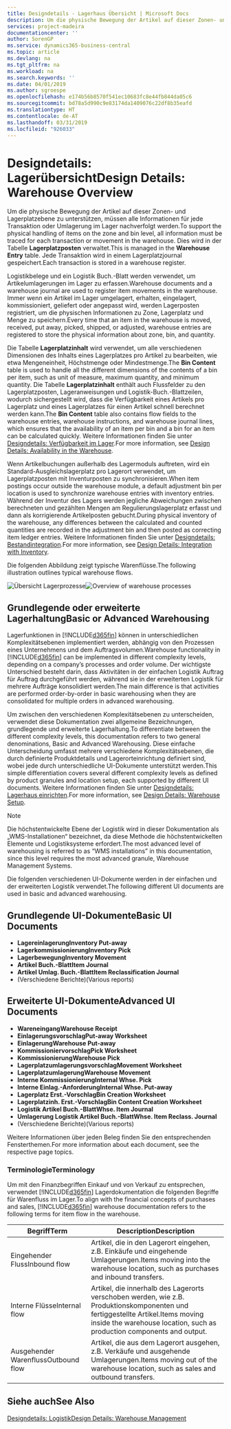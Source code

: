 ```yaml
---
title: Designdetails - Lagerhaus Übersicht | Microsoft Docs
description: Um die physische Bewegung der Artikel auf dieser Zonen- und Lagerplatzebene zu unterstützen, müssen alle Informationen für jede Transaktion oder Umlagerung im Lager nachverfolgt werden. Dies wird in der Tabelle **Lagerplatzposten** verwaltet. Jede Transaktion wird in einem Lagerplatzjournal gespeichert.
services: project-madeira
documentationcenter: ''
author: SorenGP
ms.service: dynamics365-business-central
ms.topic: article
ms.devlang: na
ms.tgt_pltfrm: na
ms.workload: na
ms.search.keywords: ''
ms.date: 04/01/2019
ms.author: sgroespe
ms.openlocfilehash: e174b56b8570f541ec10683fc8e44fb844da05c6
ms.sourcegitcommit: bd78a5d990c9e83174da1409076c22df8b35eafd
ms.translationtype: HT
ms.contentlocale: de-AT
ms.lasthandoff: 03/31/2019
ms.locfileid: "926033"
---
```

# <a name="design-details-warehouse-overview"></a><span data-ttu-id="33329-105">Designdetails: Lagerübersicht</span><span class="sxs-lookup"><span data-stu-id="33329-105">Design Details: Warehouse Overview</span></span>
<span data-ttu-id="33329-106">Um die physische Bewegung der Artikel auf dieser Zonen- und Lagerplatzebene zu unterstützen, müssen alle Informationen für jede Transaktion oder Umlagerung im Lager nachverfolgt werden.</span><span class="sxs-lookup"><span data-stu-id="33329-106">To support the physical handling of items on the zone and bin level, all information must be traced for each transaction or movement in the warehouse.</span></span> <span data-ttu-id="33329-107">Dies wird in der Tabelle **Lagerplatzposten** verwaltet.</span><span class="sxs-lookup"><span data-stu-id="33329-107">This is managed in the **Warehouse Entry** table.</span></span> <span data-ttu-id="33329-108">Jede Transaktion wird in einem Lagerplatzjournal gespeichert.</span><span class="sxs-lookup"><span data-stu-id="33329-108">Each transaction is stored in a warehouse register.</span></span>  

<span data-ttu-id="33329-109">Logistikbelege und ein Logistik Buch.-Blatt werden verwendet, um Artikelumlagerungen im Lager zu erfassen.</span><span class="sxs-lookup"><span data-stu-id="33329-109">Warehouse documents and a warehouse journal are used to register item movements in the warehouse.</span></span> <span data-ttu-id="33329-110">Immer wenn ein Artikel im Lager umgelagert, erhalten, eingelagert, kommissioniert, geliefert oder angepasst wird, werden Lagerposten registriert, um die physischen Informationen zu Zone, Lagerplatz und Menge zu speichern.</span><span class="sxs-lookup"><span data-stu-id="33329-110">Every time that an item in the warehouse is moved, received, put away, picked, shipped, or adjusted, warehouse entries are registered to store the physical information about zone, bin, and quantity.</span></span>

<span data-ttu-id="33329-111">Die Tabelle **Lagerplatzinhalt** wird verwendet, um alle verschiedenen Dimensionen des Inhalts eines Lagerplatzes pro Artikel zu bearbeiten, wie etwa Mengeneinheit, Höchstmenge oder Mindestmenge.</span><span class="sxs-lookup"><span data-stu-id="33329-111">The **Bin Content** table is used to handle all the different dimensions of the contents of a bin per item, such as unit of measure, maximum quantity, and minimum quantity.</span></span> <span data-ttu-id="33329-112">Die Tabelle **Lagerplatzinhalt** enthält auch Flussfelder zu den Lagerplatzposten, Lageranweisungen und Logistik-Buch.-Blattzeilen, wodurch sichergestellt wird, dass die Verfügbarkeit eines Artikels pro Lagerplatz und eines Lagerplatzes für einen Artikel schnell berechnet werden kann.</span><span class="sxs-lookup"><span data-stu-id="33329-112">The **Bin Content** table also contains flow fields to the warehouse entries, warehouse instructions, and warehouse journal lines, which ensures that the availability of an item per bin and a bin for an item can be calculated quickly.</span></span> <span data-ttu-id="33329-113">Weitere Informationen finden Sie unter [Designdetails: Verfügbarkeit im Lager](design-details-availability-in-the-warehouse.md).</span><span class="sxs-lookup"><span data-stu-id="33329-113">For more information, see [Design Details: Availability in the Warehouse](design-details-availability-in-the-warehouse.md).</span></span>  

<span data-ttu-id="33329-114">Wenn Artikelbuchungen außerhalb des Lagermoduls auftreten, wird ein Standard-Ausgleichslagerplatz pro Lagerort verwendet, um Lagerplatzposten mit Inventurposten zu synchronisieren.</span><span class="sxs-lookup"><span data-stu-id="33329-114">When item postings occur outside the warehouse module, a default adjustment bin per location is used to synchronize warehouse entries with inventory entries.</span></span> <span data-ttu-id="33329-115">Während der Inventur des Lagers werden jegliche Abweichungen zwischen berechneten und gezählten Mengen am Regulierungslagerplatz erfasst und dann als korrigierende Artikelposten gebucht.</span><span class="sxs-lookup"><span data-stu-id="33329-115">During physical inventory of the warehouse, any differences between the calculated and counted quantities are recorded in the adjustment bin and then posted as correcting item ledger entries.</span></span> <span data-ttu-id="33329-116">Weitere Informationen finden Sie unter [Designdetails: Bestandintegration](design-details-integration-with-inventory.md).</span><span class="sxs-lookup"><span data-stu-id="33329-116">For more information, see [Design Details: Integration with Inventory](design-details-integration-with-inventory.md).</span></span>  

<span data-ttu-id="33329-117">Die folgenden Abbildung zeigt typische Warenflüsse.</span><span class="sxs-lookup"><span data-stu-id="33329-117">The following illustration outlines typical warehouse flows.</span></span>  

<span data-ttu-id="33329-118">![Übersicht Lagerprozesse](media/design_details_warehouse_management_overview.png "Übersicht Lagerprozesse")</span><span class="sxs-lookup"><span data-stu-id="33329-118">![Overview of warehouse processes](media/design_details_warehouse_management_overview.png "Overview of warehouse processes")</span></span>  

## <a name="basic-or-advanced-warehousing"></a><span data-ttu-id="33329-119">Grundlegende oder erweiterte Lagerhaltung</span><span class="sxs-lookup"><span data-stu-id="33329-119">Basic or Advanced Warehousing</span></span>  
<span data-ttu-id="33329-120">Lagerfunktionen in [!INCLUDE[d365fin](includes/d365fin_md.md)] können in unterschiedlichen Komplexitätsebenen implementiert werden, abhängig von den Prozessen eines Unternehmens und dem Auftragsvolumen.</span><span class="sxs-lookup"><span data-stu-id="33329-120">Warehouse functionality in [!INCLUDE[d365fin](includes/d365fin_md.md)] can be implemented in different complexity levels, depending on a company’s processes and order volume.</span></span> <span data-ttu-id="33329-121">Der wichtigste Unterschied besteht darin, dass Aktivitäten in der einfachen Logistik Auftrag für Auftrag durchgeführt werden, während sie in der erweiterten Logistik für mehrere Aufträge konsolidiert werden.</span><span class="sxs-lookup"><span data-stu-id="33329-121">The main difference is that activities are performed order-by-order in basic warehousing when they are consolidated for multiple orders in advanced warehousing.</span></span>  

 <span data-ttu-id="33329-122">Um zwischen den verschiedenen Komplexitätsebenen zu unterscheiden, verwendet diese Dokumentation zwei allgemeine Bezeichnungen, grundlegende und erweiterte Lagerhaltung.</span><span class="sxs-lookup"><span data-stu-id="33329-122">To differentiate between the different complexity levels, this documentation refers to two general denominations, Basic and Advanced Warehousing.</span></span> <span data-ttu-id="33329-123">Diese einfache Unterscheidung umfasst mehrere verschiedene Komplexitätsebenen, die durch definierte Produktdetails und Lagerorteinrichtung definiert sind, wobei jede durch unterschiedliche UI-Dokumente unterstützt werden.</span><span class="sxs-lookup"><span data-stu-id="33329-123">This simple differentiation covers several different complexity levels as defined by product granules and location setup, each supported by different UI documents.</span></span> <span data-ttu-id="33329-124">Weitere Informationen finden Sie unter [Designdetails: Lagerhaus einrichten](design-details-warehouse-setup.md).</span><span class="sxs-lookup"><span data-stu-id="33329-124">For more information, see [Design Details: Warehouse Setup](design-details-warehouse-setup.md).</span></span>  

> [!NOTE]  
>  <span data-ttu-id="33329-125">Die höchstentwickelte Ebene der Logistik wird in dieser Dokumentation als „WMS-Installationen“ bezeichnet, da diese Methode die höchstentwickelten Elemente und Logistiksysteme erfordert.</span><span class="sxs-lookup"><span data-stu-id="33329-125">The most advanced level of warehousing is referred to as “WMS installations” in this documentation, since this level requires the most advanced granule, Warehouse Management Systems.</span></span>  

 <span data-ttu-id="33329-126">Die folgenden verschiedenen UI-Dokumente werden in der einfachen und der erweiterten Logistik verwendet.</span><span class="sxs-lookup"><span data-stu-id="33329-126">The following different UI documents are used in basic and advanced warehousing.</span></span>  

## <a name="basic-ui-documents"></a><span data-ttu-id="33329-127">Grundlegende UI-Dokumente</span><span class="sxs-lookup"><span data-stu-id="33329-127">Basic UI Documents</span></span>  

-   <span data-ttu-id="33329-128">**Lagereinlagerung**</span><span class="sxs-lookup"><span data-stu-id="33329-128">**Inventory Put-away**</span></span>  
-   <span data-ttu-id="33329-129">**Lagerkommissionierung**</span><span class="sxs-lookup"><span data-stu-id="33329-129">**Inventory Pick**</span></span>  
-   <span data-ttu-id="33329-130">**Lagerbewegung**</span><span class="sxs-lookup"><span data-stu-id="33329-130">**Inventory Movement**</span></span>  
-   <span data-ttu-id="33329-131">**Artikel Buch.-Blatt**</span><span class="sxs-lookup"><span data-stu-id="33329-131">**Item Journal**</span></span>  
-   <span data-ttu-id="33329-132">**Artikel Umlag. Buch.-Blatt**</span><span class="sxs-lookup"><span data-stu-id="33329-132">**Item Reclassification Journal**</span></span>  
-   <span data-ttu-id="33329-133">(Verschiedene Berichte)</span><span class="sxs-lookup"><span data-stu-id="33329-133">(Various reports)</span></span>  

## <a name="advanced-ui-documents"></a><span data-ttu-id="33329-134">Erweiterte UI-Dokumente</span><span class="sxs-lookup"><span data-stu-id="33329-134">Advanced UI Documents</span></span>  

-   <span data-ttu-id="33329-135">**Wareneingang**</span><span class="sxs-lookup"><span data-stu-id="33329-135">**Warehouse Receipt**</span></span>  
-   <span data-ttu-id="33329-136">**Einlagerungsvorschlag**</span><span class="sxs-lookup"><span data-stu-id="33329-136">**Put-away Worksheet**</span></span>  
-   <span data-ttu-id="33329-137">**Einlagerung**</span><span class="sxs-lookup"><span data-stu-id="33329-137">**Warehouse Put-away**</span></span>  
-   <span data-ttu-id="33329-138">**Kommissioniervorschlag**</span><span class="sxs-lookup"><span data-stu-id="33329-138">**Pick Worksheet**</span></span>  
-   <span data-ttu-id="33329-139">**Kommissionierung**</span><span class="sxs-lookup"><span data-stu-id="33329-139">**Warehouse Pick**</span></span>  
-   <span data-ttu-id="33329-140">**Lagerplatzumlagerungsvorschlag**</span><span class="sxs-lookup"><span data-stu-id="33329-140">**Movement Worksheet**</span></span>  
-   <span data-ttu-id="33329-141">**Lagerplatzumlagerung**</span><span class="sxs-lookup"><span data-stu-id="33329-141">**Warehouse Movement**</span></span>  
-   <span data-ttu-id="33329-142">**Interne Kommissionierung**</span><span class="sxs-lookup"><span data-stu-id="33329-142">**Internal Whse. Pick**</span></span>  
-   <span data-ttu-id="33329-143">**Interne Einlag.-Anforderung**</span><span class="sxs-lookup"><span data-stu-id="33329-143">**Internal Whse. Put-away**</span></span>  
-   <span data-ttu-id="33329-144">**Lagerplatz Erst.-Vorschlag**</span><span class="sxs-lookup"><span data-stu-id="33329-144">**Bin Creation Worksheet**</span></span>  
-   <span data-ttu-id="33329-145">**Lagerplatzinh. Erst.-Vorschlag**</span><span class="sxs-lookup"><span data-stu-id="33329-145">**Bin Content Creation Worksheet**</span></span>  
-   <span data-ttu-id="33329-146">**Logistik Artikel Buch.-Blatt**</span><span class="sxs-lookup"><span data-stu-id="33329-146">**Whse. Item Journal**</span></span>  
-   <span data-ttu-id="33329-147">**Umlagerung Logistik Artikel Buch.-Blatt**</span><span class="sxs-lookup"><span data-stu-id="33329-147">**Whse. Item Reclass. Journal**</span></span>  
-   <span data-ttu-id="33329-148">(Verschiedene Berichte)</span><span class="sxs-lookup"><span data-stu-id="33329-148">(Various reports)</span></span>  

<span data-ttu-id="33329-149">Weitere Informationen über jeden Beleg finden Sie den entsprechenden Fensterthemen.</span><span class="sxs-lookup"><span data-stu-id="33329-149">For more information about each document, see the respective page topics.</span></span>  

### <a name="terminology"></a><span data-ttu-id="33329-150">Terminologie</span><span class="sxs-lookup"><span data-stu-id="33329-150">Terminology</span></span>  
<span data-ttu-id="33329-151">Um mit den Finanzbegriffen Einkauf und von Verkauf zu entsprechen, verwendet [!INCLUDE[d365fin](includes/d365fin_md.md)] Lagerdokumentation die folgenden Begriffe für Warenfluss im Lager.</span><span class="sxs-lookup"><span data-stu-id="33329-151">To align with the financial concepts of purchases and sales, [!INCLUDE[d365fin](includes/d365fin_md.md)] warehouse documentation refers to the following terms for item flow in the warehouse.</span></span>  

|<span data-ttu-id="33329-152">Begriff</span><span class="sxs-lookup"><span data-stu-id="33329-152">Term</span></span>|<span data-ttu-id="33329-153">Description</span><span class="sxs-lookup"><span data-stu-id="33329-153">Description</span></span>|  
|----------|---------------------------------------|  
|<span data-ttu-id="33329-154">Eingehender Fluss</span><span class="sxs-lookup"><span data-stu-id="33329-154">Inbound flow</span></span>|<span data-ttu-id="33329-155">Artikel, die in den Lagerort eingehen, z.B. Einkäufe und eingehende Umlagerungen.</span><span class="sxs-lookup"><span data-stu-id="33329-155">Items moving into the warehouse location, such as purchases and inbound transfers.</span></span>|  
|<span data-ttu-id="33329-156">Interne Flüsse</span><span class="sxs-lookup"><span data-stu-id="33329-156">Internal flow</span></span>|<span data-ttu-id="33329-157">Artikel, die innerhalb des Lagerorts verschoben werden, wie z.B. Produktionskomponenten und fertiggestellte Artikel.</span><span class="sxs-lookup"><span data-stu-id="33329-157">Items moving inside the warehouse location, such as production components and output.</span></span>|  
|<span data-ttu-id="33329-158">Ausgehender Warenfluss</span><span class="sxs-lookup"><span data-stu-id="33329-158">Outbound flow</span></span>|<span data-ttu-id="33329-159">Artikel, die aus dem Lagerort ausgehen, z.B. Verkäufe und ausgehende Umlagerungen.</span><span class="sxs-lookup"><span data-stu-id="33329-159">Items moving out of the warehouse location, such as sales and outbound transfers.</span></span>|  

## <a name="see-also"></a><span data-ttu-id="33329-160">Siehe auch</span><span class="sxs-lookup"><span data-stu-id="33329-160">See Also</span></span>  
 [<span data-ttu-id="33329-161">Designdetails: Logistik</span><span class="sxs-lookup"><span data-stu-id="33329-161">Design Details: Warehouse Management</span></span>](design-details-warehouse-management.md)
